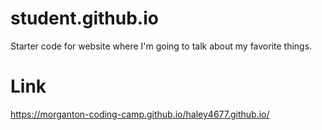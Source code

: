 # student.github.io
Starter code for website where I'm going to talk about my favorite things.

# Link
https://morganton-coding-camp.github.io/haley4677.github.io/
